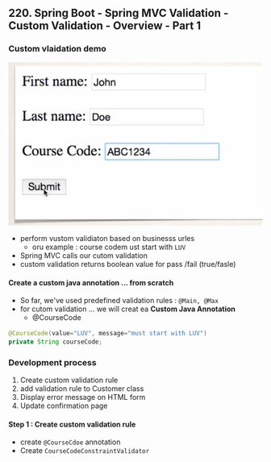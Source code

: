 ## 220. Spring Boot - Spring MVC Validation - Custom Validation - Overview - Part 1

### Custom vlaidation demo 
![img.png](img.png)

* perform vustom validiaton based on businesss urles 
  * oru example : course codem ust start with `LUV`
* Spring MVC calls our cutom validation 
* custom validation returns boolean value for pass /fail (true/fasle)

#### Create a custom java annotation ... from scratch 
* So far, we've used predefined validation rules : `@Main, @Max`
* for cutom validation ... we will creat ea **Custom Java Annotation**
  * @CourseCode

```java
@CourseCode(value="LUV", message="must start with LUV")
private String courseCode; 
```

### Development process 
1. Create custom validation rule 
2. add validation rule to Customer class 
3. Display error message on HTML form 
4. Update confirmation page 

#### Step 1 :  Create custom validation rule 
* create `@CourseCdoe` annotation 
* Create `CourseCodeConstraintValidator` 
